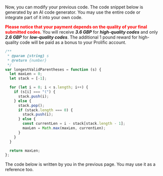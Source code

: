 Now, you can modify your previous code. The code snippet below is generated by an AI code generator. You may use the entire code or integrate part of it into your own code.

<span style="color: red;">**Please notice that your payment depends on the quality of your final submitted codes.**</span> You will receive **_3.6 GBP_** for **_high-quality codes_** and only **_2.6 GBP_** for **_low-quality codes_**. The additional 1 pound reward for high-quality code will be paid as a bonus to your Prolific account.

```javascript
/**
 * @param {string} s
 * @return {number}
 */
var longestValidParentheses = function (s) {
  let maxLen = 0;
  let stack = [-1];

  for (let i = 0; i < s.length; i++) {
    if (s[i] === "(") {
      stack.push(i);
    } else {
      stack.pop();
      if (stack.length === 0) {
        stack.push(i);
      } else {
        const currentLen = i - stack[stack.length - 1];
        maxLen = Math.max(maxLen, currentLen);
      }
    }
  }

  return maxLen;
};
```

The code below is written by you in the previous page. You may use it as a reference too.
